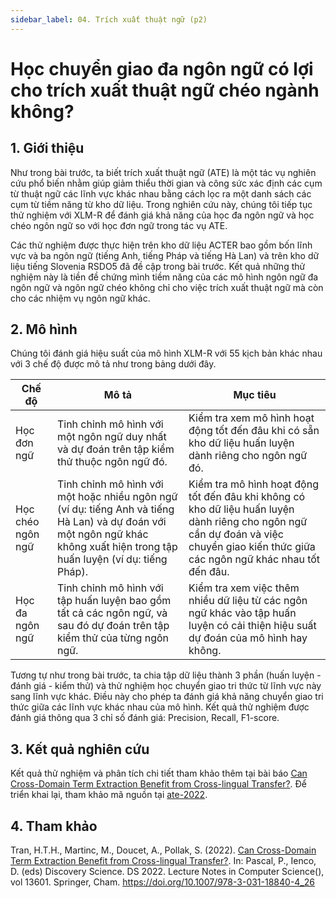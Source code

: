 ```yaml
---
sidebar_label: 04. Trích xuất thuật ngữ (p2)
---
```


# Học chuyển giao đa ngôn ngữ có lợi cho trích xuất thuật ngữ chéo ngành không?

## 1. Giới thiệu

Như trong bài trước, ta biết trích xuất thuật ngữ (ATE) là một tác vụ nghiên cứu phổ biến nhằm giúp giảm thiểu thời gian và công sức xác định các cụm từ thuật ngữ các lĩnh vực khác nhau bằng cách lọc ra một danh sách các cụm từ tiềm năng từ kho dữ liệu. Trong nghiên cứu này, chúng tôi tiếp tục thử nghiệm với XLM-R để đánh giá khả năng của
học đa ngôn ngữ và học chéo ngôn ngữ so với học đơn ngữ trong tác vụ ATE.

Các thử nghiệm được thực hiện trên kho dữ liệu ACTER bao gồm bốn lĩnh vực và ba ngôn ngữ (tiếng Anh, tiếng Pháp và tiếng Hà Lan) và trên kho dữ liệu tiếng Slovenia RSDO5 đã đề cập trong bài trước. Kết quả những thử nghiệm này là tiền đề chứng mình tiềm năng của các mô hình ngôn ngữ đa ngôn ngữ và ngôn ngữ chéo không chỉ cho việc trích xuất thuật ngữ mà còn cho các nhiệm vụ ngôn ngữ khác.

## 2. Mô hình

Chúng tôi đánh giá hiệu suất của mô hình XLM-R với 55 kịch bản khác nhau với 3 chế độ được mô tả như trong bảng dưới đây.

| Chế độ            | Mô tả                                                                                                                                                                        | Mục tiêu                                                                                                                                                                                |
| ----------------- | ---------------------------------------------------------------------------------------------------------------------------------------------------------------------------- | --------------------------------------------------------------------------------------------------------------------------------------------------------------------------------------- |
| Học đơn ngữ       | Tinh chỉnh mô hình với một ngôn ngữ duy nhất và dự đoán trên tập kiểm thử thuộc ngôn ngữ đó.                                                                                 | Kiểm tra xem mô hình hoạt động tốt đến đâu khi có sẵn kho dữ liệu huấn luyện dành riêng cho ngôn ngữ đó.                                                                                |
| Học chéo ngôn ngữ | Tinh chỉnh mô hình với một hoặc nhiều ngôn ngữ (ví dụ: tiếng Anh và tiếng Hà Lan) và dự đoán với một ngôn ngữ khác không xuất hiện trong tập huấn luyện (ví dụ: tiếng Pháp). | Kiểm tra mô hình hoạt động tốt đến đâu khi không có kho dữ liệu huấn luyện dành riêng cho ngôn ngữ cần dự đoán và việc chuyển giao kiến ​​thức giữa các ngôn ngữ khác nhau tốt đến đâu. |
| Học đa ngôn ngữ   | Tinh chỉnh mô hình với tập huấn luyện bao gồm tất cả các ngôn ngữ, và sau đó dự đoán trên tập kiểm thử của từng ngôn ngữ.                                                    | Kiểm tra xem việc thêm nhiều dữ liệu từ các ngôn ngữ khác vào tập huấn luyện có cải thiện hiệu suất dự đoán của mô hình hay không.                                                      |

Tương tự như trong bài trước, ta chia tập dữ liệu thành 3 phần (huấn luyện - đánh giá - kiểm thử) và thử nghiệm học chuyển giao tri ​​thức từ lĩnh vực này sang lĩnh vực khác. Điều này cho phép ta đánh giá khả năng chuyển giao tri ​​thức giữa các lĩnh vực khác nhau của mô hình. Kết quả thử nghiệm được đánh giá thông qua 3 chỉ số đánh giá: Precision, Recall, F1-score.

## 3. Kết quả nghiên cứu

Kết quả thử nghiệm và phân tích chi tiết tham khảo thêm tại bài báo [Can Cross-Domain Term Extraction Benefit from Cross-lingual Transfer?](https://link.springer.com/chapter/10.1007/978-3-031-18840-4_26). Để triển khai lại, tham khảo mã nguồn tại [ate-2022](https://github.com/honghanhh/ate-2022).

## 4. Tham khảo

Tran, H.T.H., Martinc, M., Doucet, A., Pollak, S. (2022). [Can Cross-Domain Term Extraction Benefit from Cross-lingual Transfer?](https://link.springer.com/chapter/10.1007/978-3-031-18840-4_26). In: Pascal, P., Ienco, D. (eds) Discovery Science. DS 2022. Lecture Notes in Computer Science(), vol 13601. Springer, Cham. https://doi.org/10.1007/978-3-031-18840-4_26
